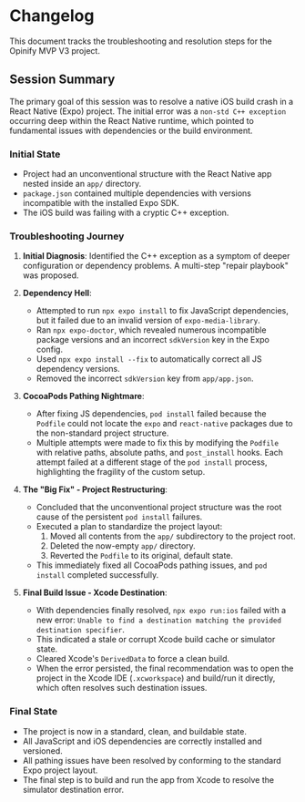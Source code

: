 # Changelog

This document tracks the troubleshooting and resolution steps for the Opinify MVP V3 project.

## Session Summary

The primary goal of this session was to resolve a native iOS build crash in a React Native (Expo) project. The initial error was a `non-std C++ exception` occurring deep within the React Native runtime, which pointed to fundamental issues with dependencies or the build environment.

### Initial State
- Project had an unconventional structure with the React Native app nested inside an `app/` directory.
- `package.json` contained multiple dependencies with versions incompatible with the installed Expo SDK.
- The iOS build was failing with a cryptic C++ exception.

### Troubleshooting Journey

1.  **Initial Diagnosis**: Identified the C++ exception as a symptom of deeper configuration or dependency problems. A multi-step "repair playbook" was proposed.

2.  **Dependency Hell**:
    *   Attempted to run `npx expo install` to fix JavaScript dependencies, but it failed due to an invalid version of `expo-media-library`.
    *   Ran `npx expo-doctor`, which revealed numerous incompatible package versions and an incorrect `sdkVersion` key in the Expo config.
    *   Used `npx expo install --fix` to automatically correct all JS dependency versions.
    *   Removed the incorrect `sdkVersion` key from `app/app.json`.

3.  **CocoaPods Pathing Nightmare**:
    *   After fixing JS dependencies, `pod install` failed because the `Podfile` could not locate the `expo` and `react-native` packages due to the non-standard project structure.
    *   Multiple attempts were made to fix this by modifying the `Podfile` with relative paths, absolute paths, and `post_install` hooks. Each attempt failed at a different stage of the `pod install` process, highlighting the fragility of the custom setup.

4.  **The "Big Fix" - Project Restructuring**:
    *   Concluded that the unconventional project structure was the root cause of the persistent `pod install` failures.
    *   Executed a plan to standardize the project layout:
        1.  Moved all contents from the `app/` subdirectory to the project root.
        2.  Deleted the now-empty `app/` directory.
        3.  Reverted the `Podfile` to its original, default state.
    *   This immediately fixed all CocoaPods pathing issues, and `pod install` completed successfully.

5.  **Final Build Issue - Xcode Destination**:
    *   With dependencies finally resolved, `npx expo run:ios` failed with a new error: `Unable to find a destination matching the provided destination specifier`.
    *   This indicated a stale or corrupt Xcode build cache or simulator state.
    *   Cleared Xcode's `DerivedData` to force a clean build.
    *   When the error persisted, the final recommendation was to open the project in the Xcode IDE (`.xcworkspace`) and build/run it directly, which often resolves such destination issues.

### Final State
- The project is now in a standard, clean, and buildable state.
- All JavaScript and iOS dependencies are correctly installed and versioned.
- All pathing issues have been resolved by conforming to the standard Expo project layout.
- The final step is to build and run the app from Xcode to resolve the simulator destination error.
